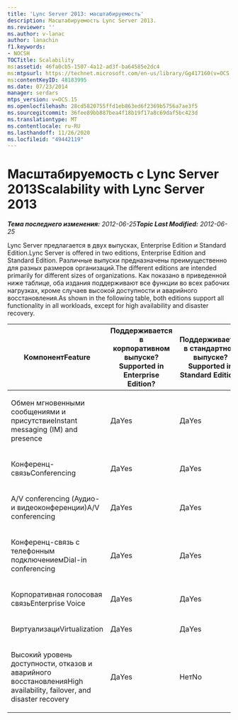 ```yaml
---
title: 'Lync Server 2013: масштабируемость'
description: Масштабируемость Lync Server 2013.
ms.reviewer: ''
ms.author: v-lanac
author: lanachin
f1.keywords:
- NOCSH
TOCTitle: Scalability
ms:assetid: 46fa0cb5-1507-4a12-ad3f-ba64585e2dc4
ms:mtpsurl: https://technet.microsoft.com/en-us/library/Gg417160(v=OCS.15)
ms:contentKeyID: 48183995
ms.date: 07/23/2014
manager: serdars
mtps_version: v=OCS.15
ms.openlocfilehash: 28cd5820755ffd1eb863ed6f2369b5756a7ae3f5
ms.sourcegitcommit: 36fee89bb887bea4f18b19f17a8c69daf5bc423d
ms.translationtype: MT
ms.contentlocale: ru-RU
ms.lasthandoff: 11/26/2020
ms.locfileid: "49442119"
---
```

# <a name="scalability-with-lync-server-2013"></a><span data-ttu-id="a7406-103">Масштабируемость с Lync Server 2013</span><span class="sxs-lookup"><span data-stu-id="a7406-103">Scalability with Lync Server 2013</span></span>

<div data-xmlns="http://www.w3.org/1999/xhtml">

<div class="topic" data-xmlns="http://www.w3.org/1999/xhtml" data-msxsl="urn:schemas-microsoft-com:xslt" data-cs="https://msdn.microsoft.com/">

<div data-asp="https://msdn2.microsoft.com/asp">



</div>

<div id="mainSection">

<div id="mainBody"><span data-ttu-id="a7406-104">

<span> </span></span><span class="sxs-lookup"><span data-stu-id="a7406-104">

<span> </span></span></span>

<span data-ttu-id="a7406-105">_**Тема последнего изменения:** 2012-06-25_</span><span class="sxs-lookup"><span data-stu-id="a7406-105">_**Topic Last Modified:** 2012-06-25_</span></span>

<span data-ttu-id="a7406-106">Lync Server предлагается в двух выпусках, Enterprise Edition и Standard Edition.</span><span class="sxs-lookup"><span data-stu-id="a7406-106">Lync Server is offered in two editions, Enterprise Edition and Standard Edition.</span></span> <span data-ttu-id="a7406-107">Различные выпуски предназначены преимущественно для разных размеров организаций.</span><span class="sxs-lookup"><span data-stu-id="a7406-107">The different editions are intended primarily for different sizes of organizations.</span></span> <span data-ttu-id="a7406-108">Как показано в приведенной ниже таблице, оба издания поддерживают все функции во всех рабочих нагрузках, кроме случаев высокой доступности и аварийного восстановления.</span><span class="sxs-lookup"><span data-stu-id="a7406-108">As shown in the following table, both editions support all functionality in all workloads, except for high availability and disaster recovery.</span></span>


<table>
<colgroup>
<col style="width: 33%" />
<col style="width: 33%" />
<col style="width: 33%" />
</colgroup>
<thead>
<tr class="header">
<th><span data-ttu-id="a7406-109">Компонент</span><span class="sxs-lookup"><span data-stu-id="a7406-109">Feature</span></span></th>
<th><span data-ttu-id="a7406-110">Поддерживается в корпоративном выпуске?</span><span class="sxs-lookup"><span data-stu-id="a7406-110">Supported in Enterprise Edition?</span></span></th>
<th><span data-ttu-id="a7406-111">Поддерживается в стандартном выпуске?</span><span class="sxs-lookup"><span data-stu-id="a7406-111">Supported in Standard Edition?</span></span></th>
</tr>
</thead>
<tbody>
<tr class="odd">
<td><p><span data-ttu-id="a7406-112">Обмен мгновенными сообщениями и присутствие</span><span class="sxs-lookup"><span data-stu-id="a7406-112">Instant messaging (IM) and presence</span></span></p></td>
<td><p><span data-ttu-id="a7406-113">Да</span><span class="sxs-lookup"><span data-stu-id="a7406-113">Yes</span></span></p></td>
<td><p><span data-ttu-id="a7406-114">Да</span><span class="sxs-lookup"><span data-stu-id="a7406-114">Yes</span></span></p></td>
</tr>
<tr class="even">
<td><p><span data-ttu-id="a7406-115">Конференц-связь</span><span class="sxs-lookup"><span data-stu-id="a7406-115">Conferencing</span></span></p></td>
<td><p><span data-ttu-id="a7406-116">Да</span><span class="sxs-lookup"><span data-stu-id="a7406-116">Yes</span></span></p></td>
<td><p><span data-ttu-id="a7406-117">Да</span><span class="sxs-lookup"><span data-stu-id="a7406-117">Yes</span></span></p></td>
</tr>
<tr class="odd">
<td><p><span data-ttu-id="a7406-118">A/V conferencing (Аудио- и видеоконференции)</span><span class="sxs-lookup"><span data-stu-id="a7406-118">A/V conferencing</span></span></p></td>
<td><p><span data-ttu-id="a7406-119">Да</span><span class="sxs-lookup"><span data-stu-id="a7406-119">Yes</span></span></p></td>
<td><p><span data-ttu-id="a7406-120">Да</span><span class="sxs-lookup"><span data-stu-id="a7406-120">Yes</span></span></p></td>
</tr>
<tr class="even">
<td><p><span data-ttu-id="a7406-121">Конференц-связь с телефонным подключением</span><span class="sxs-lookup"><span data-stu-id="a7406-121">Dial-in conferencing</span></span></p></td>
<td><p><span data-ttu-id="a7406-122">Да</span><span class="sxs-lookup"><span data-stu-id="a7406-122">Yes</span></span></p></td>
<td><p><span data-ttu-id="a7406-123">Да</span><span class="sxs-lookup"><span data-stu-id="a7406-123">Yes</span></span></p></td>
</tr>
<tr class="odd">
<td><p><span data-ttu-id="a7406-124">Корпоративная голосовая связь</span><span class="sxs-lookup"><span data-stu-id="a7406-124">Enterprise Voice</span></span></p></td>
<td><p><span data-ttu-id="a7406-125">Да</span><span class="sxs-lookup"><span data-stu-id="a7406-125">Yes</span></span></p></td>
<td><p><span data-ttu-id="a7406-126">Да</span><span class="sxs-lookup"><span data-stu-id="a7406-126">Yes</span></span></p></td>
</tr>
<tr class="even">
<td><p><span data-ttu-id="a7406-127">Виртуализаци</span><span class="sxs-lookup"><span data-stu-id="a7406-127">Virtualization</span></span></p></td>
<td><p><span data-ttu-id="a7406-128">Да</span><span class="sxs-lookup"><span data-stu-id="a7406-128">Yes</span></span></p></td>
<td><p><span data-ttu-id="a7406-129">Да</span><span class="sxs-lookup"><span data-stu-id="a7406-129">Yes</span></span></p></td>
</tr>
<tr class="odd">
<td><p><span data-ttu-id="a7406-130">Высокий уровень доступности, отказов и аварийного восстановления</span><span class="sxs-lookup"><span data-stu-id="a7406-130">High availability, failover, and disaster recovery</span></span></p></td>
<td><p><span data-ttu-id="a7406-131">Да</span><span class="sxs-lookup"><span data-stu-id="a7406-131">Yes</span></span></p></td>
<td><p><span data-ttu-id="a7406-132">Нет</span><span class="sxs-lookup"><span data-stu-id="a7406-132">No</span></span></p></td>
</tr>
</tbody>
</table><span data-ttu-id="a7406-133">


</div>

<span> </span>

</div>

</div>

</span><span class="sxs-lookup"><span data-stu-id="a7406-133">


</div>

<span> </span>

</div>

</div>

</span></span></div>

